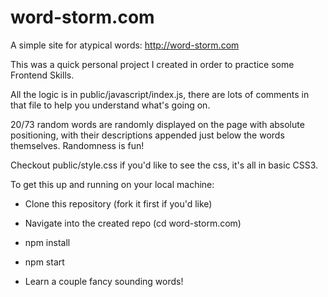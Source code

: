 # word-storm.com
A simple site for atypical words: http://word-storm.com

This was a quick personal project I created in order to practice some Frontend Skills.

All the logic is in public/javascript/index.js, there are lots of comments in that file to help you understand what's going on.

20/73 random words are randomly displayed on the page with absolute positioning, with their descriptions appended just below 
the words themselves.  Randomness is fun!

Checkout public/style.css if you'd like to see the css, it's all in basic CSS3.



To get this up and running on your local machine:

- Clone this repository (fork it first if you'd like)

- Navigate into the created repo (cd word-storm.com)

- npm install

- npm start

- Learn a couple fancy sounding words!


